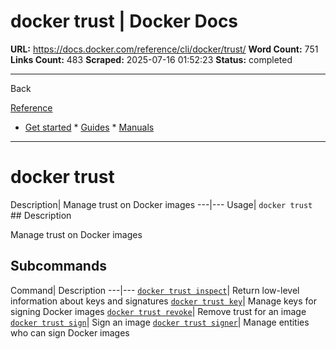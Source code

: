 # docker trust | Docker Docs

**URL:** https://docs.docker.com/reference/cli/docker/trust/
**Word Count:** 751
**Links Count:** 483
**Scraped:** 2025-07-16 01:52:23
**Status:** completed

---

Back

[Reference](https://docs.docker.com/reference/)

  * [Get started](https://docs.docker.com/get-started/)   * [Guides](https://docs.docker.com/guides/)   * [Manuals](https://docs.docker.com/manuals/)

* * *

# docker trust

Description| Manage trust on Docker images   ---|---   Usage| `docker trust`      ## Description

Manage trust on Docker images

## Subcommands

Command| Description   ---|---   [`docker trust inspect`](https://docs.docker.com/reference/cli/docker/trust/inspect/)| Return low-level information about keys and signatures   [`docker trust key`](https://docs.docker.com/reference/cli/docker/trust/key/)| Manage keys for signing Docker images   [`docker trust revoke`](https://docs.docker.com/reference/cli/docker/trust/revoke/)| Remove trust for an image   [`docker trust sign`](https://docs.docker.com/reference/cli/docker/trust/sign/)| Sign an image   [`docker trust signer`](https://docs.docker.com/reference/cli/docker/trust/signer/)| Manage entities who can sign Docker images